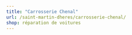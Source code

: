 ```yaml
---
title: "Carrosserie Chenal"
url: /saint-martin-dheres/carrosserie-chenal/
shop: réparation de voitures
---
```


